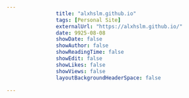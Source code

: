 ---
                title: "alxhslm.github.io"
                tags: [Personal Site]
                externalUrl: "https://alxhslm.github.io/"
                date: 9925-08-08
                showDate: false
                showAuthor: false
                showReadingTime: false
                showEdit: false
                showLikes: false
                showViews: false
                layoutBackgroundHeaderSpace: false
                ---
